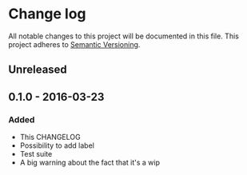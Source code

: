 # Change log
All notable changes to this project will be documented in this file.
This project adheres to [Semantic Versioning](http://semver.org/).

## Unreleased

## 0.1.0 - 2016-03-23
### Added
- This CHANGELOG
- Possibility to add label
- Test suite
- A big warning about the fact that it's a wip

